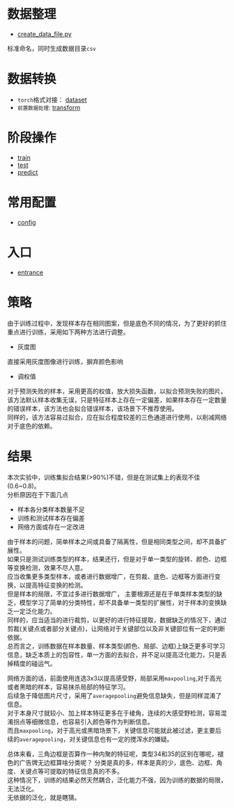 # 数据整理
- [create_data_file.py](prepare/create_data_file.py)

标准命名，同时生成数据目录`csv`
# 数据转换
- `torch`格式对接： [dataset](entity/dataset.py)
- `前置数据处理`: [transform](config/trans.py)
# 阶段操作
- [train](ops/train.py)
- [test](ops/test.py)
- [predict](ops/predict.py)
# 常用配置
- [config](config/config.py)
# 入口
- [entrance](entrance/entrance.py)
# 策略
由于训练过程中，发现样本存在相同图案，但是底色不同的情况，为了更好的抓住重点进行训练，采用如下两种方法进行调整。
- 灰度图

直接采用灰度图像进行训练，摒弃颜色影响
- 调权值

对于预测失败的样本，采用更高的权值，放大损失函数，以拟合预测失败的图片。<br>
该方法默认样本收集无误，只是特征样本上存在一定偏差，如果样本存在一定数量的错误样本，该方法也会拟合错误样本，该场景下不推荐使用。<br>
同样的，该方法容易过拟合，应在拟合程度较差的三色通道进行使用，以削减网络对于底色的依赖。<br>
# 结果
本次实验中，训练集拟合结果(>90%)不错，但是在测试集上的表现不佳(0.6~0.8)。<br>
分析原因在于下面几点
- 样本各分类样本数量不足
- 训练和测试样本存在偏差
- 网络方面或存在一定改进

由于样本的问题，简单样本之间或具备了隔离性，但是相同类型之间，却不具备扩展性。<br>
如果只是测试训练类型的样本，结果还行，但是对于单一类型的旋转、颜色、边框等变换检测，效果不尽人意。<br>
应当收集更多类型样本，或者进行数据增广，在剪裁、底色、边框等方面进行变换，以提高特征变换的检测。<br>
但是样本的局限，不宜过多进行数据增广， 主要根源还是在于单类样本类型的缺乏，模型学习了简单的分类特性，却不具备单一类型的扩展性，对于样本的变换缺乏一定泛化能力。<br>
同样的，应当适当的进行裁剪，以更好的进行特征提取，数据缺乏的情况下，通过剪裁(关键点或者部分关键点)，让网络对于关键部位以及非关键部位有一定的判断依据。<br>
总而言之，训练数据在样本数量、样本类型(颜色、局部、边框)上缺乏更多可学习信息，缺乏本质上的包容性，单一方面的去拟合，并不足以提高泛化能力，只是丢掉精度的碰运气。<br>


网络方面的话，前面使用连选3x3以提高感受野，局部采用`maxpooling`,对于高光或者黑暗的样本，容易抹杀局部的特征学习。<br>
后续急于降低图片尺寸，采用了`averagepooling`避免信息缺失，但是同样混淆了信息。<br>
对于本身尺寸就较小、加上样本特征更多在于棱角，连续的大感受野检测，容易混淆拐点等细微信息，也容易引入颜色等作为判断信息。<br>
而且`maxpooling`，对于高光或黑暗场景下，关键信息可能就此被过滤，更主要后续的`averagepooling`，对关键信息也有一定的搅浑水的嫌疑。<br>

总体来看，三角边框是否算作一种内聚的特征呢，类型34和35的区别在哪呢，褪色的广告牌无边框算啥分类呢？
分类是真的多，样本是真的少，底色、边框、角度、关键点等可提取的特征信息真的不多。<br>
这种情况下，训练的结果必然天然耦合，泛化能力不强，因为训练的数据的局限，无法泛化。<br>
无依据的泛化，就是瞎猜。
